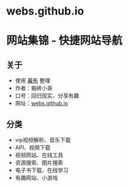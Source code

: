 # webs.github.io
# 网站集锦 - 快捷网站导航
## 关于  
* 使用 [幕布](https://mubu.com/ "极简大纲笔记") 整理
* 作者：搬砖小哥
* 口号：回归现实，分享有趣
* 网址：[webs.github.io](https://webs.github.io/ "网站集锦 - 快捷网站导航") 

## 分类
* vip视频解析、音乐下载
* API、视频下载
* 视频网站、在线工具
* 资源搜索、图片搜索
* 电子书下载、在线学习
* 有趣网站、小游戏
